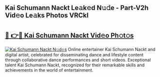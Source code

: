 ## Kai Schumann Nackt Le𝚊k𝚎d N𝚞𝚍e - Part-V2h Vid𝚎o Le𝚊ks Photos VRCkI

# <h2><a href="http://fb9vxl.evod.top/?m=Kai+Schumann+Nackt">🔗 👉🔴 Kai Schumann Nackt Vid𝚎o Ph𝚘t𝚘s</a></h2>

[![Kai Schumann Nackt N𝚞d𝚎s](https://i.imgur.com/8V9OHl7.gif)](http://fb9vxl.evod.top/?m=Kai+Schumann+Nackt)
Online entertainer Kai Schumann Nackt and digital artist, celebrated for disseminating dance and lifestyle content through collaborative dance performances and short videos. Exceptional talent Kai Schumann Nackt, recognized for their remarkable skills and achievements in the world of entertainment. 
